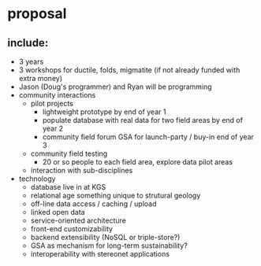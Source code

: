 # proposal
## include:
- 3 years
- 3 workshops for ductile, folds, migmatite (if not already funded with extra money)
- Jason (Doug's programmer) and Ryan will be programming
- community interactions
    - pilot projects
        - lightweight prototype by end of year 1
        - populate database with real data for two field areas by end of year 2
        - community field forum GSA for launch-party / buy-in end of year 3
    - community field testing
        - 20 or so people to each field area, explore data pilot areas
    - interaction with sub-disciplines
- technology
    - database live in at KGS
    - relational age something unique to strutural geology
    - off-line data access / caching / upload
    - linked open data
    - service-oriented architecture
    - front-end customizability
    - backend extensibility (NoSQL or triple-store?)
    - GSA as mechanism for long-term sustainability?
    - interoperability with stereonet applications